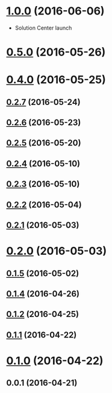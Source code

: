 <a name="1.0.0"></a>
# [1.0.0](https://github.com/zalando-incubator/solution-center-login/compare/0.5.0...1.0.0) (2016-06-06)

* Solution Center launch

<a name="0.5.0"></a>
# [0.5.0](https://github.com/zalando-incubator/solution-center-login/compare/0.4.0...0.5.0) (2016-05-26)



<a name="0.4.0"></a>
# [0.4.0](https://github.com/zalando-incubator/solution-center-login/compare/0.2.7...0.4.0) (2016-05-25)



<a name="0.2.7"></a>
## [0.2.7](https://github.com/zalando-incubator/solution-center-login/compare/0.2.6...0.2.7) (2016-05-24)



<a name="0.2.6"></a>
## [0.2.6](https://github.com/zalando-incubator/solution-center-login/compare/0.2.5...0.2.6) (2016-05-23)



<a name="0.2.5"></a>
## [0.2.5](https://github.com/zalando-incubator/solution-center-login/compare/0.2.4...0.2.5) (2016-05-20)



<a name="0.2.4"></a>
## [0.2.4](https://github.com/zalando-incubator/solution-center-login/compare/0.2.3...0.2.4) (2016-05-10)



<a name="0.2.3"></a>
## [0.2.3](https://github.com/zalando-incubator/solution-center-login/compare/0.2.2...0.2.3) (2016-05-10)



<a name="0.2.2"></a>
## [0.2.2](https://github.com/zalando-incubator/solution-center-login/compare/0.2.1...0.2.2) (2016-05-04)



<a name="0.2.1"></a>
## [0.2.1](https://github.com/zalando-incubator/solution-center-login/compare/0.2.0...0.2.1) (2016-05-03)



<a name="0.2.0"></a>
# [0.2.0](https://github.com/zalando-incubator/solution-center-login/compare/0.1.5...0.2.0) (2016-05-03)



<a name="0.1.5"></a>
## [0.1.5](https://github.com/zalando-incubator/solution-center-login/compare/0.1.4...0.1.5) (2016-05-02)



<a name="0.1.4"></a>
## [0.1.4](https://github.com/zalando-incubator/solution-center-login/compare/0.1.2...0.1.4) (2016-04-26)



<a name="0.1.2"></a>
## [0.1.2](https://github.com/zalando-incubator/solution-center-login/compare/0.1.1...0.1.2) (2016-04-25)



<a name="0.1.1"></a>
## [0.1.1](https://github.com/zalando-incubator/solution-center-login/compare/0.1.0...0.1.1) (2016-04-22)



<a name="0.1.0"></a>
# [0.1.0](https://github.com/zalando-incubator/solution-center-login/compare/0.0.1...0.1.0) (2016-04-22)



<a name="0.0.1"></a>
## 0.0.1 (2016-04-21)



